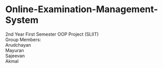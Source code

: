 # Online-Examination-Management-System
2nd Year First Semester OOP Project (SLIIT) <br>
Group Members: <br>
  Arudchayan <br>
  Mayuran <br>
  Sajeevan <br>
  Akmal <br>
